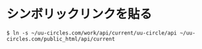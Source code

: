 # シンボリックリンクを貼る

```shell
$ ln -s ~/uu-circles.com/work/api/current/uu-circle/api ~/uu-circles.com/public_html/api/current
```
